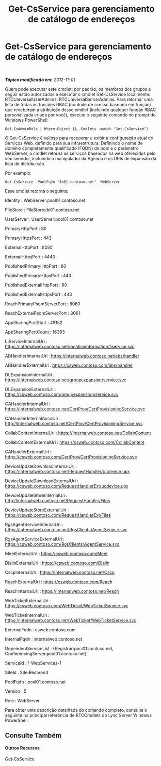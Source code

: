 ﻿---
title: Get-CsService para gerenciamento de catálogo de endereços
TOCTitle: Get-CsService para gerenciamento de catálogo de endereços
ms:assetid: 373b717d-5efa-4c36-a899-a23a5bd922b4
ms:mtpsurl: https://technet.microsoft.com/pt-br/library/Gg429698(v=OCS.15)
ms:contentKeyID: 49306381
ms.date: 05/19/2016
mtps_version: v=OCS.15
ms.translationtype: HT
---

# Get-CsService para gerenciamento de catálogo de endereços

 

_**Tópico modificado em:** 2012-11-01_

Quem pode executar este cmdlet: por padrão, os membros dos grupos a seguir estão autorizados a executar o cmdlet Get-CsService localmente: RTCUniversalUserAdmins, RTCUniversalServerAdmins. Para retornar uma lista de todas as funções RBAC (controle de acesso baseado em função) que receberam a atribuição desse cmdlet (incluindo qualquer função RBAC personalizada criada por você), execute o seguinte comando no prompt do Windows PowerShell:

    Get-CsAdminRole | Where-Object {$_.Cmdlets -match "Get-CsService"}

O Get-CsService é valioso para recuperar e exibir a configuração atual do Serviços Web. definido para sua infraestrutura. Definindo o nome de domínio completamente qualificado (FQDN) do pool e o parâmetro WebServer, o cmdlet retorna os serviços baseados na web oferecidos pelo seu servidor, incluindo o manipulador da Agenda e os URIs de expansão da lista de distribuição.

Por exemplo:

    Get-CsService -PoolFqdn "fe01.contoso.net" -WebServer

Esse cmdlet retorna o seguinte:

Identity : WebServer:pool01.contoso.net

FileStore : FileStore:dc01.contoso.net

UserServer : UserServer:pool01.contoso.net

PrimaryHttpPort : 80

PrimaryHttpsPort : 443

ExternalHttpPort : 8080

ExternalHttpsPort : 4443

PublishedPrimaryHttpPort : 80

PublishedPrimaryHttpsPort : 443

PublishedExternalHttpPort : 80

PublishedExternalHttpsPort : 443

ReachPrimaryPsomServerPort : 8060

ReachExternalPsomServerPort : 8061

AppSharingPortStart : 49152

AppSharingPortCount : 16383

LIServiceInternalUri : https://internalweb.contoso.net/locationinformation/liservice.svc

ABHandlerInternalUri : https://internalweb.contoso.net/abs/handler

ABHandlerExternalUri : https://csweb.contoso.com/abs/handler

DLExpansionInternalUri : https://internalweb.contoso.net/groupexpansion/service.svc

DLExpansionExternalUri : https://csweb.contoso.com/groupexpansion/service.svc

CAHandlerInternalUri : https://internalweb.contoso.net/CertProv/CertProvisioningService.svc

CAHandlerInternalAnonUri : http://internalweb.contoso.net/CertProv/CertProvisioningService.svc

CollabContentInternalUri : https://internalweb.contoso.net/CollabContent

CollabContentExternalUri : https://csweb.contoso.com/CollabContent

CAHandlerExternalUri : https://csweb.contoso.com/CertProv/CertProvisioningService.svc

DeviceUpdateDownloadInternalUri : https://internalweb.contoso.net/RequestHandler/ucdevice.upx

DeviceUpdateDownloadExternalUri : https://csweb.contoso.com/RequestHandlerExt/ucdevice.upx

DeviceUpdateStoreInternalUri : http://internalweb.contoso.net/RequestHandler/Files

DeviceUpdateStoreExternalUri : https://csweb.contoso.com/RequestHandlerExt/Files

RgsAgentServiceInternalUri : https://internalweb.contoso.net/RgsClients/AgentService.svc

RgsAgentServiceExternalUri : https://csweb.contoso.com/RgsClients/AgentService.svc

MeetExternalUri : https://csweb.contoso.com/Meet

DialinExternalUri : https://csweb.contoso.com/Dialin

CscpInternalUri : https://internalweb.contoso.net/Cscp

ReachExternalUri : https://csweb.contoso.com/Reach

ReachInternalUri : https://internalweb.contoso.net/Reach

WebTicketExternalUri : https://csweb.contoso.com/WebTicket/WebTicketService.svc

WebTicketInternalUri : https://internalweb.contoso.net/WebTicket/WebTicketService.svc

ExternalFqdn : csweb.contoso.com

InternalFqdn : internalweb.contoso.net

DependentServiceList : {Registrar:pool01.contoso.net, ConferencingServer:pool01.contoso.net}

ServiceId : 1-WebServices-1

SiteId : Site:Redmond

PoolFqdn : pool01.contoso.net

Version : 5

Role : WebServer

Para obter uma descrição detalhada do comando completo, consulte o seguinte na principal referência de RTCCmdlets do Lync Server Windows PowerShell.

## Consulte Também

#### Outros Recursos

[Get-CsService](get-csservice.md)

